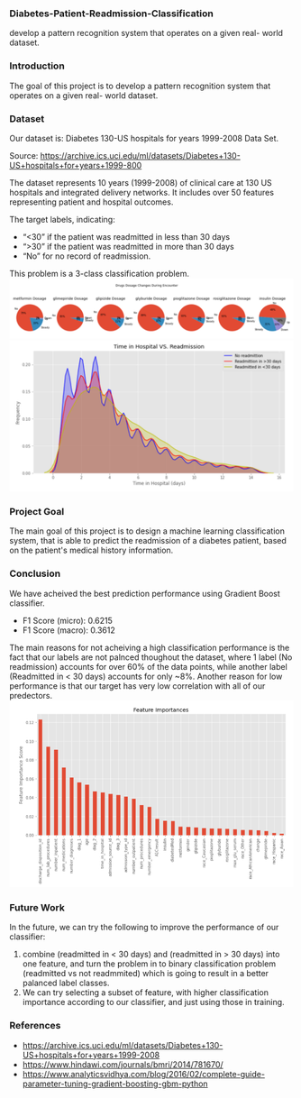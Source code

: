 ### Diabetes-Patient-Readmission-Classification
develop a pattern recognition system that operates on a given real- world dataset. 

### Introduction
The goal of this project is to develop a pattern recognition system that operates on a given real-
world dataset.

### Dataset
Our dataset is: Diabetes 130-US hospitals for years 1999-2008 Data Set.

Source:
https://archive.ics.uci.edu/ml/datasets/Diabetes+130-US+hospitals+for+years+1999-800

The dataset represents 10 years (1999-2008) of clinical care at 130 US hospitals and integrated
delivery networks. It includes over 50 features representing patient and hospital outcomes. 

The target labels, indicating: 
* “<30” if the patient was readmitted in less than 30 days 
* “>30” if the patient was readmitted in more than 30 days 
* “No” for no record of readmission.

This problem is a 3-class classification problem.
![](diabetes_drugs.png)
![](diabetes_TimeInHospital.png)

### Project Goal
The main goal of this project is to design a machine learning classification system, that is able to predict the readmission of a diabetes patient, based on the patient's medical history information.

### Conclusion
We have acheived the best prediction performance using Gradient Boost classifier.
* F1 Score (micro): 0.6215
* F1 Score (macro): 0.3612

The main reasons for not acheiving a high classification performance is the fact that our labels are not palnced thoughout
the dataset, where 1 label (No readmission) accounts for over 60% of the data points, while another
label (Readmitted in < 30 days) accounts for only ~8%. Another reason for low performance is
that our target has very low correlation with all of our predectors.
![](diabetes_Results.png)

### Future Work 
In the future, we can try the following to improve the performance of our classifier:
1. combine (readmitted in < 30 days) and (readmitted in > 30 days) into one feature, and turn
the problem in to binary classification problem (readmitted vs not readmmited) which is going to
result in a better palanced label classes. 
2. We can try selecting a subset of feature, with higher
classification importance according to our classifier, and just using those in training.

### References
* https://archive.ics.uci.edu/ml/datasets/Diabetes+130-US+hospitals+for+years+1999-2008
* https://www.hindawi.com/journals/bmri/2014/781670/
* https://www.analyticsvidhya.com/blog/2016/02/complete-guide-parameter-tuning-gradient-boosting-gbm-python
